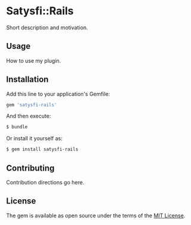 # Satysfi::Rails
Short description and motivation.

## Usage
How to use my plugin.

## Installation
Add this line to your application's Gemfile:

```ruby
gem 'satysfi-rails'
```

And then execute:
```bash
$ bundle
```

Or install it yourself as:
```bash
$ gem install satysfi-rails
```

## Contributing
Contribution directions go here.

## License
The gem is available as open source under the terms of the [MIT License](https://opensource.org/licenses/MIT).
